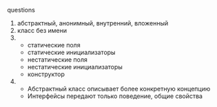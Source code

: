 

questions
1. абстрактный, анонимный, внутренний, вложенный
2. класс без имени
3. + статические поля
   + статические инициализаторы
   + нестатические поля
   + нестатические инициализаторы
   + конструктор
4. + Абстрактный класс описывает более конкретную концепцию
   + Интерфейсы передают только поведение, общие свойства